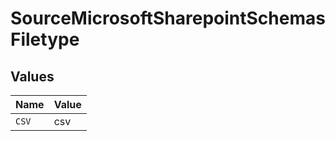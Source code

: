 # SourceMicrosoftSharepointSchemasFiletype


## Values

| Name  | Value |
| ----- | ----- |
| `CSV` | csv   |